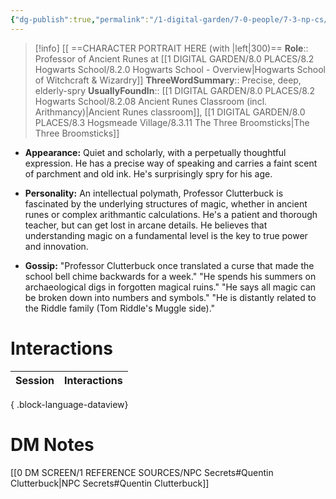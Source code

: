 ```yaml
---
{"dg-publish":true,"permalink":"/1-digital-garden/7-0-people/7-3-np-cs/quentin-clutterbuck/","tags":["#person","hogwarts","hogwarts-faculty","professor"]}
---
```


>[!info] 
>[[ ==CHARACTER PORTRAIT HERE (with |left|300)==
>**Role**:: Professor of Ancient Runes at [[1 DIGITAL GARDEN/8.0 PLACES/8.2 Hogwarts School/8.2.0 Hogwarts School - Overview\|Hogwarts School of Witchcraft & Wizardry]]
>**ThreeWordSummary**:: Precise, deep, elderly-spry
>**UsuallyFoundIn**:: [[1 DIGITAL GARDEN/8.0 PLACES/8.2 Hogwarts School/8.2.08 Ancient Runes Classroom (incl. Arithmancy)\|Ancient Runes classroom]], [[1 DIGITAL GARDEN/8.0 PLACES/8.3 Hogsmeade Village/8.3.11 The Three Broomsticks\|The Three Broomsticks]]

- **Appearance:** Quiet and scholarly, with a perpetually thoughtful expression. He has a precise way of speaking and carries a faint scent of parchment and old ink. He's surprisingly spry for his age.
    
- **Personality:** An intellectual polymath, Professor Clutterbuck is fascinated by the underlying structures of magic, whether in ancient runes or complex arithmantic calculations. He's a patient and thorough teacher, but can get lost in arcane details. He believes that understanding magic on a fundamental level is the key to true power and innovation. 
    
- **Gossip:** "Professor Clutterbuck once translated a curse that made the school bell chime backwards for a week." "He spends his summers on archaeological digs in forgotten magical ruins." "He says all magic can be broken down into numbers and symbols." "He is distantly related to the Riddle family (Tom Riddle's Muggle side)."

# Interactions

| Session | Interactions |
| ------- | ------------ |

{ .block-language-dataview}


# DM Notes

[[0 DM SCREEN/1 REFERENCE SOURCES/NPC Secrets#Quentin Clutterbuck\|NPC Secrets#Quentin Clutterbuck]]